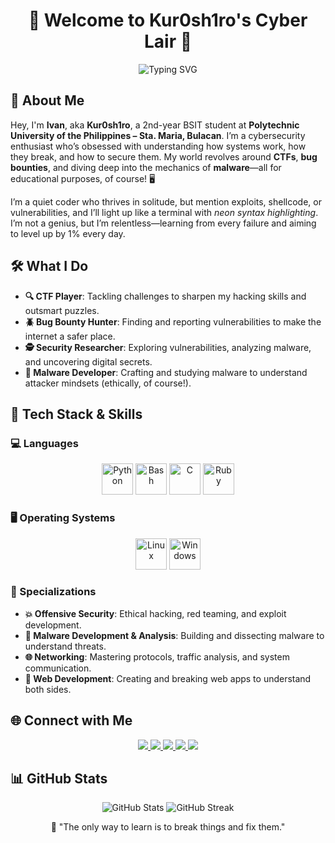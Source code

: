 # <div align="center">👾 Welcome to Kur0sh1ro's Cyber Lair 👾</div>

<div align="center">
  <img src="https://readme-typing-svg.demolab.com?font=JetBrains+Mono&size=24&pause=800&color=00FF88&center=true&vCenter=true&width=800&lines=Cybersecurity+Enthusiast+%F0%9F%94%92;Malware+Developer+%F0%9F%92%BE;Bug+Bounty+Hunter+%F0%9F%90%9B;CTF+Player+%F0%9F%94%A5;BSIT+Student+@+PUP+Sta.+Maria" alt="Typing SVG" />
</div>

## 🚀 About Me

Hey, I'm **Ivan**, aka **Kur0sh1ro**, a 2nd-year BSIT student at **Polytechnic University of the Philippines – Sta. Maria, Bulacan**. I’m a cybersecurity enthusiast who’s obsessed with understanding how systems work, how they break, and how to secure them. My world revolves around **CTFs**, **bug bounties**, and diving deep into the mechanics of **malware**—all for educational purposes, of course! 🖥️

I’m a quiet coder who thrives in solitude, but mention exploits, shellcode, or vulnerabilities, and I’ll light up like a terminal with *neon syntax highlighting*. I’m not a genius, but I’m relentless—learning from every failure and aiming to level up by 1% every day.

## 🛠️ What I Do

- **🔍 CTF Player**: Tackling challenges to sharpen my hacking skills and outsmart puzzles.
- **🪲 Bug Bounty Hunter**: Finding and reporting vulnerabilities to make the internet a safer place.
- **🕵️ Security Researcher**: Exploring vulnerabilities, analyzing malware, and uncovering digital secrets.
- **💉 Malware Developer**: Crafting and studying malware to understand attacker mindsets (ethically, of course!).

## 💾 Tech Stack & Skills

### 💻 Languages
<div align="center">
  <img src="https://cdn.jsdelivr.net/gh/devicons/devicon/icons/python/python-original.svg" width="50" title="Python" />
  <img src="https://cdn.jsdelivr.net/gh/devicons/devicon/icons/bash/bash-original.svg" width="50" title="Bash" />
  <img src="https://cdn.jsdelivr.net/gh/devicons/devicon/icons/c/c-original.svg" width="50" title="C" />
  <img src="https://cdn.jsdelivr.net/gh/devicons/devicon/icons/ruby/ruby-original.svg" width="50" title="Ruby" />
</div>

### 🖥️ Operating Systems
<div align="center">
  <img src="https://cdn.jsdelivr.net/gh/devicons/devicon/icons/linux/linux-original.svg" width="50" title="Linux" />
  <img src="https://cdn.jsdelivr.net/gh/devicons/devicon/icons/windows8/windows8-original.svg" width="50" title="Windows" />
</div>

### 🔬 Specializations
- **💥 Offensive Security**: Ethical hacking, red teaming, and exploit development.
- **🦠 Malware Development & Analysis**: Building and dissecting malware to understand threats.
- **🌐 Networking**: Mastering protocols, traffic analysis, and system communication.
- **🧱 Web Development**: Creating and breaking web apps to understand both sides.

## 🌐 Connect with Me

<div align="center">
  <a href="https://kur0sh1r0.gitbook.io/ctf-writeups">
    <img src="https://img.shields.io/badge/-GitBook-7B36ED?style=for-the-badge&logo=gitbook" />
  </a>
  <a href="https://medium.com/@kur0Sh1r0">
    <img src="https://img.shields.io/badge/-Medium-00AB6C?style=for-the-badge&logo=medium" />
  </a>
  <a href="https://play.picoctf.org/users/Kur0Sh1r0">
    <img src="https://img.shields.io/badge/-picoCTF-FF4D4D?style=for-the-badge&logo=picoctf" />
  </a>
  <a href="https://tryhackme.com/p/KuroShiro">
    <img src="https://img.shields.io/badge/-TryHackMe-00C4B4?style=for-the-badge&logo=tryhackme" />
  </a>
  <a href="https://www.codewars.com/users/kUrOSH1R0oo">
    <img src="https://img.shields.io/badge/-Codewars-B1361E?style=for-the-badge&logo=codewars" />
  </a>
</div>

## 📊 GitHub Stats

<div align="center">
  <img src="https://github-readme-stats.vercel.app/api?username=kUrOSH1R0oo&show_icons=true&theme=radical&hide_border=true" alt="GitHub Stats" />
  <img src="https://github-readme-streak-stats.herokuapp.com/?user=kUrOSH1R0oo&theme=radical&hide_border=true" alt="GitHub Streak" />
</div>

<div align="center">
  <p>💾 "The only way to learn is to break things and fix them."</p>
</div>
